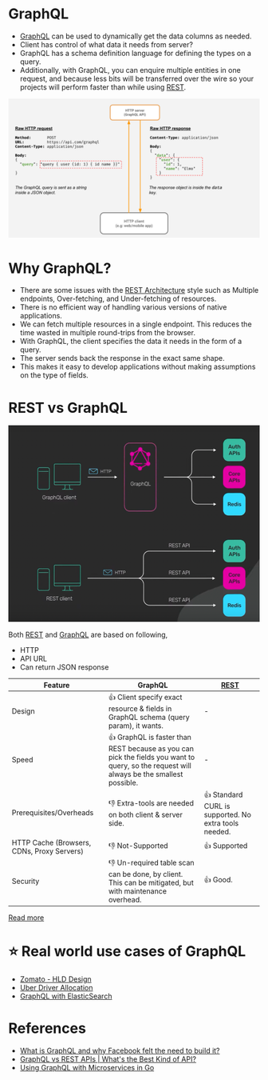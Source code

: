 
# GraphQL
- [GraphQL](https://graphql.org) can be used to dynamically get the data columns as needed.
- Client has control of what data it needs from server?
- GraphQL has a schema definition language for defining the types on a query.
- Additionally, with GraphQL, you can enquire multiple entities in one request, and because less bits will be transferred over the wire so your projects will perform faster than while using [REST](REST.md).

![img.png](assests/graphql.png)

# Why GraphQL?
- There are some issues with the [REST Architecture](REST.md) style such as Multiple endpoints, Over-fetching, and Under-fetching of resources. 
- There is no efficient way of handling various versions of native applications.
- We can fetch multiple resources in a single endpoint. This reduces the time wasted in multiple round-trips from the browser. 
- With GraphQL, the client specifies the data it needs in the form of a query. 
- The server sends back the response in the exact same shape.
- This makes it easy to develop applications without making assumptions on the type of fields.

# REST vs GraphQL

![img.png](assests/RESTvsGraphQL.png)

Both [REST](REST.md) and [GraphQL]() are based on following,
- HTTP
- API URL
- Can return JSON response

| Feature                                    | GraphQL                                                                                                                                      | [REST](REST.md)                                                    |
|--------------------------------------------|----------------------------------------------------------------------------------------------------------------------------------------------|---------------------------------------------------------|
| Design                                     | :+1: Client specify exact resource & fields in GraphQL schema (query param), it wants.                                                       | -                                                       |
| Speed                                      | :+1: GraphQL is faster than REST because as you can pick the fields you want to query, so the request will always be the smallest possible.  | -                                                       |
| Prerequisites/Overheads                    | :-1: Extra-tools are needed on both client & server side.                                                                                    | :+1: Standard CURL is supported. No extra tools needed. |
| HTTP Cache (Browsers, CDNs, Proxy Servers) | :-1: Not-Supported                                                                                                                           | :+1: Supported                                          |
| Security                                   | :-1: Un-required table scan can be done, by client. This can be mitigated, but with maintenance overhead.                                    | :+1: Good.                                              |

[Read more](https://www.youtube.com/watch?v=yWzKJPw_VzM)

# :star: Real world use cases of GraphQL
- [Zomato - HLD Design](../../3_HLDDesignProblems/ZomatoSwiggyDesign/Readme.md#GraphQL)
- [Uber Driver Allocation](../../3_HLDDesignProblems/UberDriverAllocationDesign)
- [GraphQL with ElasticSearch](../3_DatabaseComponents/Search-Databases/ElasticSearch/ElasticSearchWithGraphQL.md)

# References
- [What is GraphQL and why Facebook felt the need to build it?](https://buddy.works/tutorials/what-is-graphql-and-why-facebook-felt-the-need-to-build-it#why-facebook-built-graphql)
- [GraphQL vs REST APIs | What's the Best Kind of API?](https://www.youtube.com/watch?v=F0_pkxQMZnc)
- [Using GraphQL with Microservices in Go](https://outcrawl.com/go-graphql-gateway-microservices)